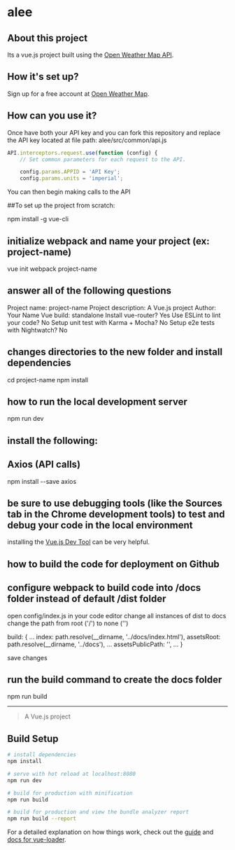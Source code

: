 # alee

## About this project
Its a vue.js project built using the [Open Weather Map API](https://openweathermap.org/appid).

## How it's set up?
Sign up for a free account at [Open Weather Map](https://openweathermap.org/appid/users/sign_up). 

## How can you use it?
Once have both your API key and you can fork this repository and replace the API key located at file path: alee/src/common/api.js
```javascript
API.interceptors.request.use(function (config) {
    // Set common parameters for each request to the API.

    config.params.APPID = 'API Key';
    config.params.units = 'imperial';
```
You can then begin making calls to the API

##To set up the project from scratch:

npm install -g vue-cli

## initialize webpack and name your project (ex: project-name) 
vue init webpack project-name

## answer all of the following questions 
Project name: project-name
Project description: A Vue.js project
Author: Your Name
Vue build: standalone
Install vue-router? Yes
Use ESLint to lint your code? No
Setup unit test with Karma + Mocha? No
Setup e2e tests with Nightwatch? No

## changes directories to the new folder and install dependencies
cd project-name
npm install

## how to run the local development server
npm run dev

## install the following:
## Axios (API calls)
npm install --save axios


## be sure to use debugging tools (like the Sources tab in the Chrome development tools) to test and debug your code in the local environment
installing the [Vue.js Dev Tool](https://chrome.google.com/webstore/detail/vuejs-devtools/nhdogjmejiglipccpnnnanhbledajbpd?hl=en) can be very helpful.

## how to build the code for deployment on Github
## configure webpack to build code into /docs folder instead of default /dist folder
open config/index.js in your code editor
change all instances of dist to docs
change the path from root ('/') to none ('')

build: {
    ...
    index: path.resolve(__dirname, '../docs/index.html'),
    assetsRoot: path.resolve(__dirname, '../docs'),
    ...
    assetsPublicPath: '',
    ...
}

save changes

## run the build command to create the docs folder
npm run build



---------------------------------------------
> A Vue.js project

## Build Setup

``` bash
# install dependencies
npm install

# serve with hot reload at localhost:8080
npm run dev

# build for production with minification
npm run build

# build for production and view the bundle analyzer report
npm run build --report
```

For a detailed explanation on how things work, check out the [guide](http://vuejs-templates.github.io/webpack/) and [docs for vue-loader](http://vuejs.github.io/vue-loader).
